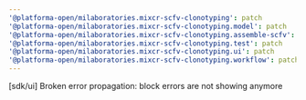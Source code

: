 ```yaml
---
'@platforma-open/milaboratories.mixcr-scfv-clonotyping': patch
'@platforma-open/milaboratories.mixcr-scfv-clonotyping.model': patch
'@platforma-open/milaboratories.mixcr-scfv-clonotyping.assemble-scfv': patch
'@platforma-open/milaboratories.mixcr-scfv-clonotyping.test': patch
'@platforma-open/milaboratories.mixcr-scfv-clonotyping.ui': patch
'@platforma-open/milaboratories.mixcr-scfv-clonotyping.workflow': patch
---
```


[sdk/ui] Broken error propagation: block errors are not showing anymore
